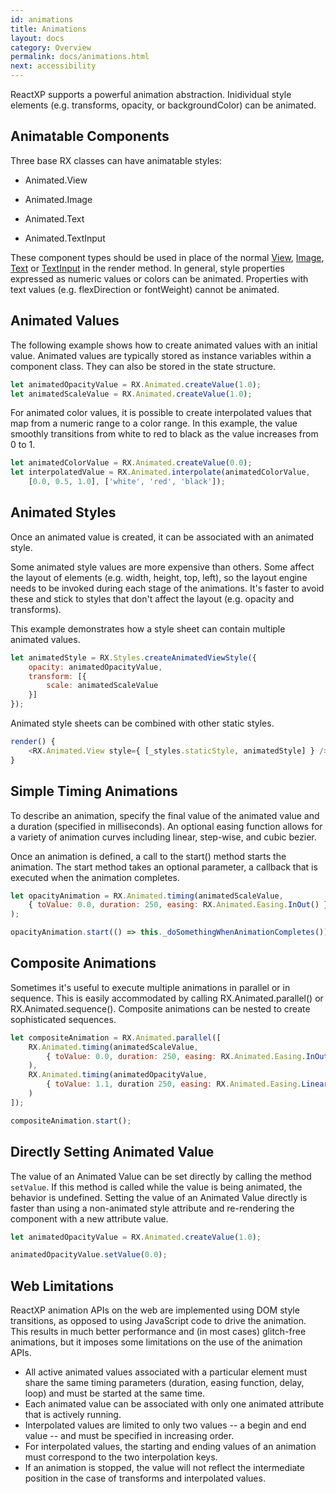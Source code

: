 ```yaml
---
id: animations
title: Animations
layout: docs
category: Overview
permalink: docs/animations.html
next: accessibility
---
```


ReactXP supports a powerful animation abstraction. Inidividual style elements (e.g. transforms, opacity, or backgroundColor) can be animated.

## Animatable Components

Three base RX classes can have animatable styles:

* Animated.View

* Animated.Image

* Animated.Text

* Animated.TextInput

These component types should be used in place of the normal [View](components/view), [Image](components/image), [Text](components/text) or [TextInput](components/textinput) in the render method. In general, style properties expressed as numeric values or colors can be animated. Properties with text values (e.g. flexDirection or fontWeight) cannot be animated.

## Animated Values
The following example shows how to create animated values with an initial value. Animated values are typically stored as instance variables within a component class. They can also be stored in the state structure.

``` javascript
let animatedOpacityValue = RX.Animated.createValue(1.0);
let animatedScaleValue = RX.Animated.createValue(1.0);
```

For animated color values, it is possible to create interpolated values that map from a numeric range to a color range. In this example, the value smoothly transitions from white to red to black as the value increases from 0 to 1.

``` javascript
let animatedColorValue = RX.Animated.createValue(0.0);
let interpolatedValue = RX.Animated.interpolate(animatedColorValue,
    [0.0, 0.5, 1.0], ['white', 'red', 'black']);
```

## Animated Styles
Once an animated value is created, it can be associated with an animated style.

Some animated style values are more expensive than others. Some affect the layout of elements (e.g. width, height, top, left), so the layout engine needs to be invoked during each stage of the animations. It's faster to avoid these and stick to styles that don't affect the layout (e.g. opacity and transforms).

This example demonstrates how a style sheet can contain multiple animated values.
``` javascript
let animatedStyle = RX.Styles.createAnimatedViewStyle({
    opacity: animatedOpacityValue,
    transform: [{
        scale: animatedScaleValue
    }]
});
```

Animated style sheets can be combined with other static styles.
``` javascript
render() {
    <RX.Animated.View style={ [_styles.staticStyle, animatedStyle] } />
}
```

## Simple Timing Animations
To describe an animation, specify the final value of the animated value and a duration (specified in milliseconds). An optional easing function allows for a variety of animation curves including linear, step-wise, and cubic bezier.

Once an animation is defined, a call to the start() method starts the animation. The start method takes an optional parameter, a callback that is executed when the animation completes.

``` javascript
let opacityAnimation = RX.Animated.timing(animatedScaleValue,
    { toValue: 0.0, duration: 250, easing: RX.Animated.Easing.InOut() }
);

opacityAnimation.start(() => this._doSomethingWhenAnimationCompletes());
```

## Composite Animations
Sometimes it's useful to execute multiple animations in parallel or in sequence. This is easily accommodated by calling RX.Animated.parallel() or RX.Animated.sequence(). Composite animations can be nested to create sophisticated sequences.

``` javascript
let compositeAnimation = RX.Animated.parallel([
    RX.Animated.timing(animatedScaleValue,
        { toValue: 0.0, duration: 250, easing: RX.Animated.Easing.InOut() }
    ),
    RX.Animated.timing(animatedOpacityValue,
        { toValue: 1.1, duration 250, easing: RX.Animated.Easing.Linear() }
    )
]);

compositeAnimation.start();
```

## Directly Setting Animated Value
The value of an Animated Value can be set directly by calling the method ```setValue```. If this method is called while the value is being animated, the behavior is undefined. Setting the value of an Animated Value directly is faster than using a non-animated style attribute and re-rendering the component with a new attribute value.

``` javascript
let animatedOpacityValue = RX.Animated.createValue(1.0);

animatedOpacityValue.setValue(0.0);
```

## Web Limitations
ReactXP animation APIs on the web are implemented using DOM style transitions, as opposed to using JavaScript code to drive the animation. This results in much better performance and (in most cases) glitch-free animations, but it imposes some limitations on the use of the animation APIs.
* All active animated values associated with a particular element must share the same timing parameters (duration, easing function, delay, loop) and must be started at the same time.
* Each animated value can be associated with only one animated attribute that is actively running.
* Interpolated values are limited to only two values -- a begin and end value -- and must be specified in increasing order.
* For interpolated values, the starting and ending values of an animation must correspond to the two interpolation keys.
* If an animation is stopped, the value will not reflect the intermediate position in the case of transforms and interpolated values.
